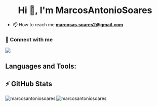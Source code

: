 <h1 align="center">Hi 👋, I'm MarcosAntonioSoares</h1>

- 📫 How to reach me **marcosas.soares2@gmail.com**

<h3>📱 Connect with me</h3>
<a href="mailto:marcosas.soares2@gmail.com" target="_blank" rel="noreferrer"><img src="https://img.shields.io/badge/Gmail-D14836?style=for-the-badge&logo=gmail&logoColor=white" /></a>



<h2 align="left">Languages and Tools:</h2>


<h2>⚡ GitHub Stats</h2>

<p><img align="left" src="https://github-readme-stats.vercel.app/api?username=marcosantoniosoares&show_icons=true&locale=en&theme=radical" alt="marcosantoniosoares" /></p>

<p><img align="center" src="https://github-readme-stats.vercel.app/api/top-langs?username=marcosantoniosoares&show_icons=true&locale=en&layout=compact&theme=radical" alt="marcosantoniosoares" /></p>
